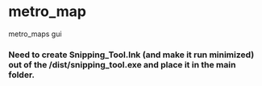 # metro_map
metro_maps gui

### Need to create Snipping_Tool.lnk (and make it run minimized) out of the /dist/snipping_tool.exe and place it in the main folder.
